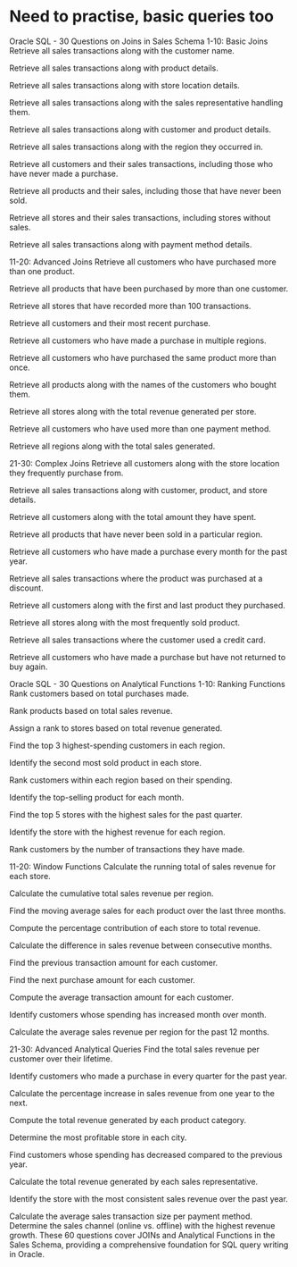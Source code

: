 # Need to practise, basic queries too

Oracle SQL - 30 Questions on Joins in Sales Schema
1-10: Basic Joins
Retrieve all sales transactions along with the customer name.

Retrieve all sales transactions along with product details.

Retrieve all sales transactions along with store location details.

Retrieve all sales transactions along with the sales representative handling them.

Retrieve all sales transactions along with customer and product details.

Retrieve all sales transactions along with the region they occurred in.

Retrieve all customers and their sales transactions, including those who have never made a purchase.

Retrieve all products and their sales, including those that have never been sold.

Retrieve all stores and their sales transactions, including stores without sales.

Retrieve all sales transactions along with payment method details.



11-20: Advanced Joins
Retrieve all customers who have purchased more than one product.

Retrieve all products that have been purchased by more than one customer.

Retrieve all stores that have recorded more than 100 transactions.

Retrieve all customers and their most recent purchase.

Retrieve all customers who have made a purchase in multiple regions.

Retrieve all customers who have purchased the same product more than once.

Retrieve all products along with the names of the customers who bought them.

Retrieve all stores along with the total revenue generated per store.

Retrieve all customers who have used more than one payment method.

Retrieve all regions along with the total sales generated.


21-30: Complex Joins
Retrieve all customers along with the store location they frequently purchase from.

Retrieve all sales transactions along with customer, product, and store details.

Retrieve all customers along with the total amount they have spent.

Retrieve all products that have never been sold in a particular region.

Retrieve all customers who have made a purchase every month for the past year.

Retrieve all sales transactions where the product was purchased at a discount.

Retrieve all customers along with the first and last product they purchased.

Retrieve all stores along with the most frequently sold product.

Retrieve all sales transactions where the customer used a credit card.

Retrieve all customers who have made a purchase but have not returned to buy again.

Oracle SQL - 30 Questions on Analytical Functions
1-10: Ranking Functions
Rank customers based on total purchases made.

Rank products based on total sales revenue.

Assign a rank to stores based on total revenue generated.

Find the top 3 highest-spending customers in each region.

Identify the second most sold product in each store.

Rank customers within each region based on their spending.

Identify the top-selling product for each month.

Find the top 5 stores with the highest sales for the past quarter.

Identify the store with the highest revenue for each region.

Rank customers by the number of transactions they have made.



11-20: Window Functions
Calculate the running total of sales revenue for each store.

Calculate the cumulative total sales revenue per region.

Find the moving average sales for each product over the last three months.

Compute the percentage contribution of each store to total revenue.

Calculate the difference in sales revenue between consecutive months.

Find the previous transaction amount for each customer.

Find the next purchase amount for each customer.

Compute the average transaction amount for each customer.

Identify customers whose spending has increased month over month.

Calculate the average sales revenue per region for the past 12 months.



21-30: Advanced Analytical Queries
Find the total sales revenue per customer over their lifetime.

Identify customers who made a purchase in every quarter for the past year.

Calculate the percentage increase in sales revenue from one year to the next.

Compute the total revenue generated by each product category.

Determine the most profitable store in each city.

Find customers whose spending has decreased compared to the previous year.

Calculate the total revenue generated by each sales representative.

Identify the store with the most consistent sales revenue over the past year.

Calculate the average sales transaction size per payment method.
Determine the sales channel (online vs. offline) with the highest revenue growth.
These 60 questions cover JOINs and Analytical Functions in the Sales Schema, providing a comprehensive foundation for SQL query writing in Oracle.
